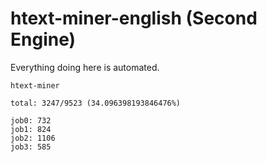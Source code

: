 # htext-miner-english (Second Engine)

Everything doing here is automated.

```
htext-miner

total: 3247/9523 (34.096398193846476%)

job0: 732
job1: 824
job2: 1106
job3: 585
```